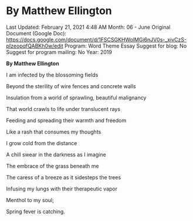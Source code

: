 # By Matthew Ellington

Last Updated: February 21, 2021 4:48 AM
Month: 06 - June
Original Document (Google Doc): https://docs.google.com/document/d/1FSCSGKHWolMGi6nJV0s-_xivCzS-pIzeopqfQABKh0w/edit
Program: Word Theme Essay
Suggest for blog: No
Suggest for program mailing: No
Year: 2019

**By Matthew Ellington**

I am infected by the blossoming fields

Beyond the sterility of wire fences and concrete walls

Insulation from a world of sprawling, beautiful malignancy

That world crawls to life under translucent rays

Feeding and spreading their warmth and freedom

Like a rash that consumes my thoughts

I grow cold from the distance

A chill swear in the darkness as I imagine

The embrace of the grass beneath me

The caress of a breeze as it sidesteps the trees

Infusing my lungs with their therapeutic vapor

Menthol to my soul;

Spring fever is catching.